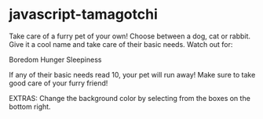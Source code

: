 # javascript-tamagotchi
Take care of a furry pet of your own!
Choose between a dog, cat or rabbit. Give it a cool name and take care of their basic needs. Watch out for:

Boredom
Hunger
Sleepiness

If any of their basic needs read 10, your pet will run away! Make sure to take good care of your furry friend!

EXTRAS: Change the background color by selecting from the boxes on the bottom right.